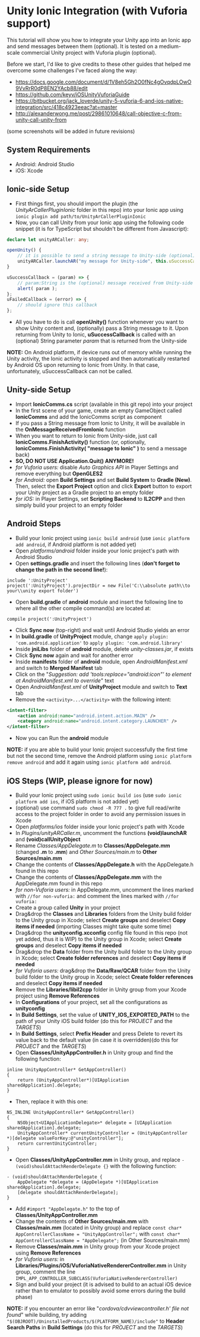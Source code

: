 # Unity Ionic Integration (with Vuforia support)
This tutorial will show you how to integrate your Unity app into an Ionic app and send messages between them (optional). It is tested on a medium-scale commercial Unity project with Vuforia plugin (optional).

Before we start, I'd like to give credits to these other guides that helped me overcome some challenges I've faced along the way:
- https://docs.google.com/document/d/1V8eh5Gh2O0fNc4gOvqdpLOwO9VvRrR0dP8EN2YAcb88/edit
- https://github.com/keyv/iOSUnityVuforiaGuide
- https://bitbucket.org/jack_loverde/unity-5-vuforia-6-and-ios-native-integration/src/418c4923eeac?at=master
- http://alexanderwong.me/post/29861010648/call-objective-c-from-unity-call-unity-from

(some screenshots will be added in future revisions)

## System Requirements
- Android: Android Studio
- iOS: Xcode

## Ionic-side Setup
- First things first, you should import the plugin (the *UnityArCallerPluginIonic* folder in this repo) into your Ionic app using `ionic plugin add path/to/UnityArCallerPluginIonic`
- Now, you can call Unity from your Ionic app using the following code snippet (it is for TypeScript but shouldn't be different from Javascript):
```typescript
declare let unityARCaller: any;

openUnity() {
	// it is possible to send a string message to Unity-side (optional)
	unityARCaller.launchAR("my message for Unity-side", this.uSuccessCallback, this.uFailedCallback );
}

uSuccessCallback = (param) => {
	// param:String is the (optional) message received from Unity-side
	alert( param );
};
uFailedCallback = (error) => {
	// should ignore this callback
};
```

- All you have to do is call **openUnity()** function whenever you want to show Unity content and, (optionally) pass a String message to it. Upon returning from Unity to Ionic, **uSuccessCallback** is called with an (optional) String parameter *param* that is returned from the Unity-side

**NOTE:** On Android platform, if device runs out of memory while running the Unity activity, the Ionic activity is stopped and then automatically restarted by Android OS upon returning to Ionic from Unity. In that case, unfortunately, uSuccessCallback can not be called.

## Unity-side Setup
- Import **IonicComms.cs** script (available in this git repo) into your project
- In the first scene of your game, create an empty GameObject called **IonicComms** and add the IonicComms script as component
- If you pass a String message from Ionic to Unity, it will be available in the **OnMessageReceivedFromIonic** function
- When you want to return to Ionic from Unity-side, just call **IonicComms.FinishActivity()** function (or, optionally, **IonicComms.FinishActivity( "message to Ionic" )** to send a message back)
- **SO, DO NOT USE Application.Quit() ANYMORE!**
- *for Vuforia users:* disable *Auto Graphics API* in Player Settings and remove everything but **OpenGLES2**
- *for Android:* open **Build Settings** and set **Build System** to **Gradle (New)**. Then, select the **Export Project** option and click **Export** button to export your Unity project as a Gradle project to an empty folder
- *for iOS:* in Player Settings, set **Scripting Backend** to **IL2CPP** and then simply build your project to an empty folder

## Android Steps
- Build your Ionic project using `ionic build android` (use `ionic platform add android`, if Android platform is not added yet)
- Open *platforms/android* folder inside your Ionic project's path with Android Studio
- Open **settings.gradle** and insert the following lines (**don't forget to change the path in the second line!**):
```
include ':UnityProject'
project(':UnityProject').projectDir = new File('C:\\absolute path\\to your\\unity export folder')
```

- Open **build.gradle** of **android** module and insert the following line to where all the other compile command(s) are located at:
```
compile project(':UnityProject')
```

- Click **Sync now** (top-right) and wait until Android Studio yields an error
- In **build.gradle** of **UnityProject** module, change `apply plugin: 'com.android.application'` to `apply plugin: 'com.android.library'`
- Inside **jniLibs** folder of **android** module, delete *unity-classes.jar*, if exists
- Click **Sync now** again and wait for another error
- Inside **manifests** folder of **android** module, open *AndroidManifest.xml* and switch to **Merged Manifest** tab
- Click on the "*Suggestion: add 'tools:replace="android:icon"' to <application> element at AndroidManifest.xml to override*" text
- Open *AndroidManifest.xml* of **UnityProject** module and switch to **Text** tab
- Remove the `<activity>...</activity>` with the following intent:
```xml
<intent-filter>
	<action android:name="android.intent.action.MAIN" />
	<category android:name="android.intent.category.LAUNCHER" />
</intent-filter>
```

- Now you can Run the **android** module

**NOTE:** if you are able to build your Ionic project successfully the first time but not the second time, remove the Android platform using `ionic platform remove android` and add it again using `ionic platform add android`.

## iOS Steps (WIP, please ignore for now)
- Build your Ionic project using `sudo ionic build ios` (use `sudo ionic platform add ios`, if iOS platform is not added yet)
- (optional) use command `sudo chmod -R 777 .` to give full read/write access to the project folder in order to avoid any permission issues in Xcode
- Open *platforms/ios* folder inside your Ionic project's path with Xcode
- In *Plugins/unityARCaller.m*, uncomment the functions **(void)launchAR** and **(void)callUnityObject**
- Rename *Classes/AppDelegate.m* to **Classes/AppDelegate.mm** (changed **.m** to **.mm**) and *Other Sources/main.m* to **Other Sources/main.mm**
- Change the contents of **Classes/AppDelegate.h** with the AppDelegate.h found in this repo
- Change the contents of **Classes/AppDelegate.mm** with the AppDelegate.mm found in this repo
- *for non-Vuforia users:* in AppDelegate.mm, uncomment the lines marked with `//for non-vuforia:` and comment the lines marked with `//for vuforia:`
- Create a group called **Unity** in your project
- Drag&drop the **Classes** and **Libraries** folders from the Unity build folder to the Unity group in Xcode; select **Create groups** and deselect **Copy items if needed** (importing Classes might take quite some time)
- Drag&drop the **unityconfig.xcconfig** config file found in this repo (not yet added, thus it is WIP) to the Unity group in Xcode; select **Create groups** and deselect **Copy items if needed**
- Drag&drop the **Data** folder from the Unity build folder to the Unity group in Xcode; select **Create folder references** and deselect **Copy items if needed**
- *for Vuforia users:* drag&drop the **Data/Raw/QCAR** folder from the Unity build folder to the Unity group in Xcode; select **Create folder references** and deselect **Copy items if needed**
- Remove the **Libraries/libil2cpp** folder in Unity group from your Xcode project using **Remove References**
- In **Configurations** of your project, set all the configurations as **unityconfig**
- In **Build Settings**, set the value of **UNITY_IOS_EXPORTED_PATH** to the path of your Unity iOS build folder (do this for *PROJECT* and the *TARGETS*)
- In **Build Settings**, select **Prefix Header** and press Delete to revert its value back to the default value (in case it is overridden)(do this for *PROJECT* and the *TARGETS*)
- Open **Classes/UnityAppController.h** in Unity group and find the following function:
```objc
inline UnityAppController* GetAppController()
{
	return (UnityAppController*)[UIApplication sharedApplication].delegate;
}
```

- Then, replace it with this one:
```objc
NS_INLINE UnityAppController* GetAppController()
{
	NSObject<UIApplicationDelegate>* delegate = [UIApplication sharedApplication].delegate;
	UnityAppController* currentUnityController = (UnityAppController *)[delegate valueForKey:@"unityController"];
	return currentUnityController;
}
```

- Open **Classes/UnityAppController.mm** in Unity group, and replace `- (void)shouldAttachRenderDelegate {}` with the following function:
```objc
- (void)shouldAttachRenderDelegate {
    AppDelegate *delegate = (AppDelegate *)[UIApplication sharedApplication].delegate;
    [delegate shouldAttachRenderDelegate];
}
```

- Add `#import "AppDelegate.h"` to the top of **Classes/UnityAppController.mm**
- Change the contents of **Other Sources/main.mm** with **Classes/main.mm** (located in Unity group) and replace `const char* AppControllerClassName = "UnityAppController";` with `const char* AppControllerClassName = "AppDelegate";` (in Other Sources/main.mm)
- Remove **Classes/main.mm** in Unity group from your Xcode project using **Remove References**
- *for Vuforia users:* in **Libraries/Plugins/iOS/VuforiaNativeRendererController.mm** in Unity group, comment the line `IMPL_APP_CONTROLLER_SUBCLASS(VuforiaNativeRendererController)`
- Sign and build your project (it is advised to build to an actual iOS device rather than to emulator to possibly avoid some errors during the build phase)

**NOTE:** if you encounter an error like "*cordova/cdvviewcontroller.h' file not found*" while building, try adding `"$(OBJROOT)/UninstalledProducts/$(PLATFORM_NAME)/include"` to **Header Search Paths** in **Build Settings** (do this for *PROJECT* and the *TARGETS*)